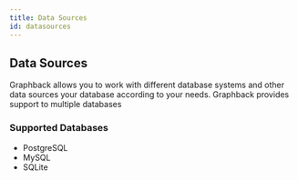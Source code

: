 ```yaml
---
title: Data Sources
id: datasources
---
```


## Data Sources

Graphback allows you to work with different database systems and other data sources your database according to your needs. 
Graphback provides support to multiple databases

### Supported Databases

- PostgreSQL
- MySQL
- SQLite
